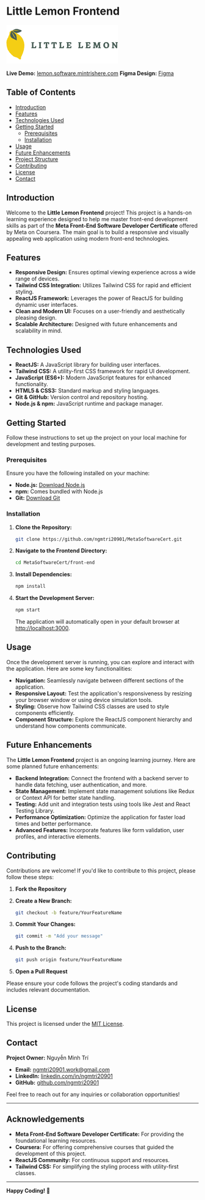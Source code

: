 # Little Lemon Frontend

![Little Lemon Logo](https://github.com/ngmtri20901/MetaSoftwareCert/blob/Front-end/src/images/Logo-yellow-horizon.png)

**Live Demo:** [lemon.software.mintrishere.com](https://lemon.software.mintrishere.com)
**Figma Design:** [Figma](https://www.figma.com/proto/4LePxU1nNDxXOY6XM5y8JA/LittleLemon?node-id=26-339&p=f&t=9s8FRjsD2hUFxKky-1&scaling=min-zoom&content-scaling=fixed&page-id=26%3A338)

## Table of Contents

- [Introduction](#introduction)
- [Features](#features)
- [Technologies Used](#technologies-used)
- [Getting Started](#getting-started)
  - [Prerequisites](#prerequisites)
  - [Installation](#installation)
- [Usage](#usage)
- [Future Enhancements](#future-enhancements)
- [Project Structure](#project-structure)
- [Contributing](#contributing)
- [License](#license)
- [Contact](#contact)

## Introduction

Welcome to the **Little Lemon Frontend** project! This project is a hands-on learning experience designed to help me master front-end development skills as part of the **Meta Front-End Software Developer Certificate** offered by Meta on Coursera. The main goal is to build a responsive and visually appealing web application using modern front-end technologies.

## Features

- **Responsive Design:** Ensures optimal viewing experience across a wide range of devices.
- **Tailwind CSS Integration:** Utilizes Tailwind CSS for rapid and efficient styling.
- **ReactJS Framework:** Leverages the power of ReactJS for building dynamic user interfaces.
- **Clean and Modern UI:** Focuses on a user-friendly and aesthetically pleasing design.
- **Scalable Architecture:** Designed with future enhancements and scalability in mind.

## Technologies Used

- **ReactJS:** A JavaScript library for building user interfaces.
- **Tailwind CSS:** A utility-first CSS framework for rapid UI development.
- **JavaScript (ES6+):** Modern JavaScript features for enhanced functionality.
- **HTML5 & CSS3:** Standard markup and styling languages.
- **Git & GitHub:** Version control and repository hosting.
- **Node.js & npm:** JavaScript runtime and package manager.

## Getting Started

Follow these instructions to set up the project on your local machine for development and testing purposes.

### Prerequisites

Ensure you have the following installed on your machine:

- **Node.js:** [Download Node.js](https://nodejs.org/)
- **npm:** Comes bundled with Node.js
- **Git:** [Download Git](https://git-scm.com/downloads)

### Installation

1. **Clone the Repository:**

   ```bash
   git clone https://github.com/ngmtri20901/MetaSoftwareCert.git
   ```

2. **Navigate to the Frontend Directory:**

   ```bash
   cd MetaSoftwareCert/front-end
   ```

3. **Install Dependencies:**

   ```bash
   npm install
   ```

4. **Start the Development Server:**

   ```bash
   npm start
   ```

   The application will automatically open in your default browser at [http://localhost:3000](http://localhost:3000).

## Usage

Once the development server is running, you can explore and interact with the application. Here are some key functionalities:

- **Navigation:** Seamlessly navigate between different sections of the application.
- **Responsive Layout:** Test the application's responsiveness by resizing your browser window or using device simulation tools.
- **Styling:** Observe how Tailwind CSS classes are used to style components efficiently.
- **Component Structure:** Explore the ReactJS component hierarchy and understand how components communicate.

## Future Enhancements

The **Little Lemon Frontend** project is an ongoing learning journey. Here are some planned future enhancements:

- **Backend Integration:** Connect the frontend with a backend server to handle data fetching, user authentication, and more.
- **State Management:** Implement state management solutions like Redux or Context API for better state handling.
- **Testing:** Add unit and integration tests using tools like Jest and React Testing Library.
- **Performance Optimization:** Optimize the application for faster load times and better performance.
- **Advanced Features:** Incorporate features like form validation, user profiles, and interactive elements.

## Contributing

Contributions are welcome! If you'd like to contribute to this project, please follow these steps:

1. **Fork the Repository**
2. **Create a New Branch:**

   ```bash
   git checkout -b feature/YourFeatureName
   ```

3. **Commit Your Changes:**

   ```bash
   git commit -m "Add your message"
   ```

4. **Push to the Branch:**

   ```bash
   git push origin feature/YourFeatureName
   ```

5. **Open a Pull Request**

Please ensure your code follows the project's coding standards and includes relevant documentation.

## License

This project is licensed under the [MIT License](LICENSE).

## Contact

**Project Owner:** Nguyễn Minh Trí

- **Email:** ngmtri20901.work@gmail.com
- **LinkedIn:** [linkedin.com/in/ngmtri20901](https://www.linkedin.com/in/ngmtri20901)
- **GitHub:** [github.com/ngmtri20901](https://github.com/ngmtri20901)

Feel free to reach out for any inquiries or collaboration opportunities!

---

## Acknowledgements

- **Meta Front-End Software Developer Certificate:** For providing the foundational learning resources.
- **Coursera:** For offering comprehensive courses that guided the development of this project.
- **ReactJS Community:** For continuous support and resources.
- **Tailwind CSS:** For simplifying the styling process with utility-first classes.

---

**Happy Coding! 🚀**
